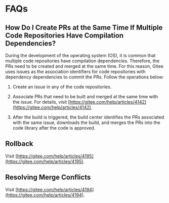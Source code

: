 # FAQs<a name="EN-US_TOPIC_0000001053622377"></a>

## How Do I Create PRs at the Same Time If Multiple Code Repositories Have Compilation Dependencies?<a name="section169732563435"></a>

During the development of the operating system \(OS\), it is common that multiple code repositories have compilation dependencies. Therefore, the PRs need to be created and merged at the same time. For this reason, Gitee uses issues as the association identifiers for code repositories with dependency dependencies to commit the PRs. Follow the operations below:

1. Create an issue in any of the code repositories.

2. Associate PRs that need to be built and merged at the same time with the issue. For details, visit  [https://gitee.com/help/articles/4142](https://gitee.com/help/articles/4142).

3. After the build is triggered, the build center identifies the PRs associated with the same issue, downloads the build, and merges the PRs into the code library after the code is approved.

## Rollback<a name="section479422315253"></a>

Visit  [https://gitee.com/help/articles/4195](https://gitee.com/help/articles/4195).

## Resolving Merge Conflicts<a name="section94417232274"></a>

Visit  [https://gitee.com/help/articles/4194](https://gitee.com/help/articles/4194).

